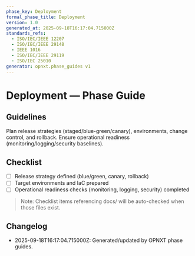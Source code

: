 ```yaml
---
phase_key: Deployment
formal_phase_title: Deployment
version: 1.0
generated_at: 2025-09-18T16:17:04.715000Z
standards_refs:
  - ISO/IEC/IEEE 12207
  - ISO/IEC/IEEE 29148
  - IEEE 1016
  - ISO/IEC/IEEE 29119
  - ISO/IEC 25010
generator: opnxt.phase_guides v1
---
```


# Deployment — Phase Guide

## Guidelines
Plan release strategies (staged/blue-green/canary), environments, change control, and rollback. Ensure operational readiness (monitoring/logging/security baselines).

## Checklist
- [ ] Release strategy defined (blue/green, canary, rollback)
- [ ] Target environments and IaC prepared
- [ ] Operational readiness checks (monitoring, logging, security) completed

> Note: Checklist items referencing docs/ will be auto-checked when those files exist.

## Changelog
- 2025-09-18T16:17:04.715000Z: Generated/updated by OPNXT phase guides.
